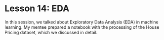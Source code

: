 # Lesson 14: EDA

In this session, we talked about Exploratory Data Analysis (EDA) in machine learning. My mentee prepared a notebook with the processing of the House Pricing dataset, which we discussed in detail.